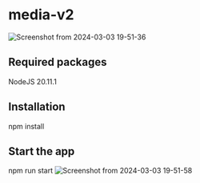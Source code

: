 # media-v2
![Screenshot from 2024-03-03 19-51-36](https://github.com/Vykp00/media-v2/assets/88905171/fd1ff3b4-26be-4f68-887c-e49260432dc0)
## Required packages
NodeJS 20.11.1

## Installation
npm install

## Start the app
npm run start
![Screenshot from 2024-03-03 19-51-58](https://github.com/Vykp00/media-v2/assets/88905171/74d62046-c058-4fd1-b1f6-df74d605d95b)
